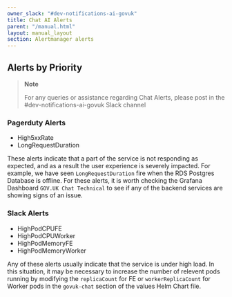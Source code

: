 ```yaml
---
owner_slack: "#dev-notifications-ai-govuk"
title: Chat AI Alerts
parent: "/manual.html"
layout: manual_layout
section: Alertmanager alerts
---
```


## Alerts by Priority

> **Note**
>
> For any queries or assistance regarding Chat Alerts, please post in the #dev-notifications-ai-govuk Slack channel

### Pagerduty Alerts

- High5xxRate
- LongRequestDuration

These alerts indicate that a part of the service is not responding as expected, and as a result the user experience is severely impacted. For example, we have seen `LongRequestDuration` fire when the RDS Postgres Database is offline. For these alerts, it is worth checking the Grafana Dashboard `GOV.UK Chat Technical` to see if any of the backend services are showing signs of an issue.

### Slack Alerts

- HighPodCPUFE
- HighPodCPUWorker
- HighPodMemoryFE
- HighPodMemoryWorker

Any of these alerts usually indicate that the service is under high load. In this situation, it may be necessary to increase the number of relevent pods running by modifying the `replicaCount` for FE or `workerReplicaCount` for Worker pods in the `govuk-chat` section of the values Helm Chart file.

